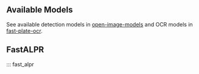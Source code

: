 ## Available Models

See available detection models in [open-image-models](https://ankandrew.github.io/open-image-models/0.4/reference/#open_image_models.detection.core.hub.PlateDetectorModel)
and OCR models in [fast-plate-ocr](https://ankandrew.github.io/fast-plate-ocr/1.0/inference/model_zoo/).

## FastALPR

::: fast_alpr
